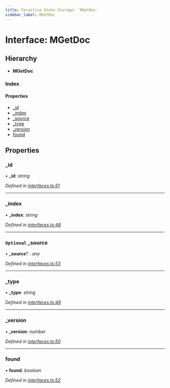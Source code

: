 ```yaml
---
title: Teraslice State Storage: `MGetDoc`
sidebar_label: MGetDoc
---
```


# Interface: MGetDoc

## Hierarchy

* **MGetDoc**

### Index

#### Properties

* [_id](mgetdoc.md#_id)
* [_index](mgetdoc.md#_index)
* [_source](mgetdoc.md#optional-_source)
* [_type](mgetdoc.md#_type)
* [_version](mgetdoc.md#_version)
* [found](mgetdoc.md#found)

## Properties

###  _id

• **_id**: *string*

*Defined in [interfaces.ts:51](https://github.com/terascope/teraslice/blob/a2250fb9/packages/teraslice-state-storage/src/interfaces.ts#L51)*

___

###  _index

• **_index**: *string*

*Defined in [interfaces.ts:48](https://github.com/terascope/teraslice/blob/a2250fb9/packages/teraslice-state-storage/src/interfaces.ts#L48)*

___

### `Optional` _source

• **_source**? : *any*

*Defined in [interfaces.ts:53](https://github.com/terascope/teraslice/blob/a2250fb9/packages/teraslice-state-storage/src/interfaces.ts#L53)*

___

###  _type

• **_type**: *string*

*Defined in [interfaces.ts:49](https://github.com/terascope/teraslice/blob/a2250fb9/packages/teraslice-state-storage/src/interfaces.ts#L49)*

___

###  _version

• **_version**: *number*

*Defined in [interfaces.ts:50](https://github.com/terascope/teraslice/blob/a2250fb9/packages/teraslice-state-storage/src/interfaces.ts#L50)*

___

###  found

• **found**: *boolean*

*Defined in [interfaces.ts:52](https://github.com/terascope/teraslice/blob/a2250fb9/packages/teraslice-state-storage/src/interfaces.ts#L52)*
